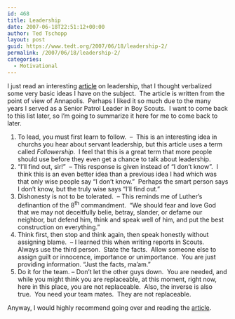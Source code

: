 ```yaml
---
id: 468
title: Leadership
date: 2007-06-18T22:51:12+00:00
author: Ted Tschopp
layout: post
guid: https://www.tedt.org/2007/06/18/leadership-2/
permalink: /2007/06/18/leadership-2/
categories:
  - Motivational
---
```

I just read an interesting [<span style="color:#000000;">article</span>](http://venturebeat.com/2007/06/18/leadership-%e2%80%93-annapolis-style/) on leadership, that I thought verbalized some very basic ideas I have on the subject.&#160; The article is written from the point of view of Annapolis.&#160; Perhaps I liked it so much due to the many years I served as a Senior Patrol Leader in Boy Scouts.&#160; I want to come back to this list later, so I’m going to summarize it here for me to come back to later.&#160; 

  1. To lead, you must first learn to follow.&#160; –&#160; This is an interesting idea in churchs you hear about servant leadership, but this article uses a term called _Followership_.&#160; I feel that this is a great term that more people should use before they even get a chance to talk about leadership.
  2. “I’ll find out, sir!”&#160; – This response is given instead of “I don’t know”.&#160; I think this is an even better idea than a previous idea I had which was that only wise people say “I don’t know.”&#160; Perhaps the smart person says I don’t know, but the truly wise says “I’ll find out.”
  3. Dishonesty is not to be tolerated.&#160; – This reminds me of Luther’s definantion of the 8<sup>th</sup> commandment.&#160; “We should fear and love God that we may not deceitfully belie, betray, slander, or defame our neighbor, but defend him, think and speak well of him, and put the best construction on everything.”
  4. Think first, then stop and think again, then speak honestly without assigning blame.&#160; – I learned this when writing reports in Scouts.&#160; Always use the third person.&#160; State the facts.&#160; Allow someone else to assign guilt or innocence, importance or unimportance.&#160; You are just providing information. “Just the facts, ma’am.”
  5. Do it for the team. – Don’t let the other guys down.&#160; You are needed, and while you might think you are replaceable, at this moment, right now, here in this place, you are not replaceable.&#160; Also, the inverse is also true.&#160; You need your team mates.&#160; They are not replaceable.&#160; 

Anyway, I would highly recommend going over and reading the [article](http://venturebeat.com/2007/06/18/leadership-%e2%80%93-annapolis-style/).